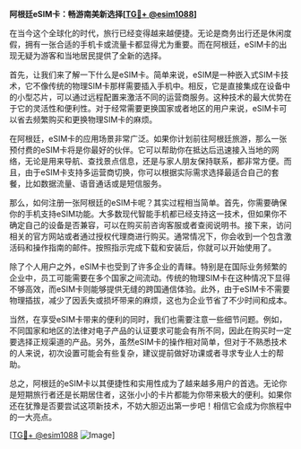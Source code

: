 **阿根廷eSIM卡：畅游南美新选择[[TG💪+ @esim1088](https://t.me/s/esim1088)]**

在当今这个全球化的时代，旅行已经变得越来越便捷。无论是商务出行还是休闲度假，拥有一张合适的手机卡或流量卡都显得尤为重要。而在阿根廷，eSIM卡的出现无疑为游客和当地居民提供了全新的选择。

首先，让我们来了解一下什么是eSIM卡。简单来说，eSIM是一种嵌入式SIM卡技术，它不像传统的物理SIM卡那样需要插入手机中。相反，它是直接集成在设备中的小型芯片，可以通过远程配置来激活不同的运营商服务。这种技术的最大优势在于它的灵活性和便利性。对于经常需要更换国家或者地区的用户来说，eSIM卡可以省去频繁购买和更换物理SIM卡的麻烦。

在阿根廷，eSIM卡的应用场景非常广泛。如果你计划前往阿根廷旅游，那么一张预付费的eSIM卡将是你最好的伙伴。它可以帮助你在抵达后迅速接入当地的网络，无论是用来导航、查找景点信息，还是与家人朋友保持联系，都非常方便。而且，由于eSIM卡支持多运营商切换，你可以根据实际需求选择最适合自己的套餐，比如数据流量、语音通话或是短信服务。

那么，如何注册一张阿根廷的eSIM卡呢？其实过程相当简单。首先，你需要确保你的手机支持eSIM功能。大多数现代智能手机都已经支持这一技术，但如果你不确定自己的设备是否兼容，可以在购买前咨询客服或者查阅说明书。接下来，访问相关的官方网站或者通过授权代理商进行购买。通常情况下，你会收到一个包含激活码和操作指南的邮件。按照指示完成下载和安装后，你就可以开始使用了。

除了个人用户之外，eSIM卡也受到了许多企业的青睐。特别是在国际业务频繁的企业中，员工可能需要在多个国家之间流动。传统的物理SIM卡在这种情况下显得不够高效，而eSIM卡则能够提供无缝的跨国通信体验。此外，由于eSIM卡不需要物理插拔，减少了因丢失或损坏带来的麻烦，这也为企业节省了不少时间和成本。

当然，在享受eSIM卡带来的便利的同时，我们也需要注意一些细节问题。例如，不同国家和地区的法律对电子产品的认证要求可能会有所不同，因此在购买时一定要选择正规渠道的产品。另外，虽然eSIM卡的操作相对简单，但对于不熟悉技术的人来说，初次设置可能会有些复杂，建议提前做好功课或者寻求专业人士的帮助。

总之，阿根廷的eSIM卡以其便捷性和实用性成为了越来越多用户的首选。无论你是短期旅行者还是长期居住者，这张小小的卡片都能为你带来极大的便利。如果你还在犹豫是否要尝试这项新技术，不妨大胆迈出第一步吧！相信它会成为你旅程中的一大亮点。

[[TG💪+ @esim1088](https://t.me/s/esim1088) ![Image](https://i.postimg.cc/4NQfJmqS/Snipaste-2025-05-13-00-14-12.png)]